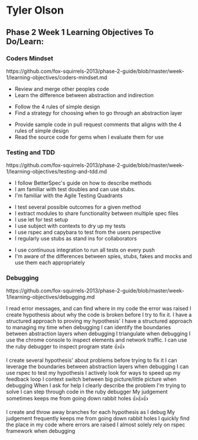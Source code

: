<h1>Tyler Olson</h1>


<h2>Phase 2 Week 1 Learning Objectives To Do/Learn:</h2>

<h3>Coders Mindset</h3>
<p>https://github.com/fox-squirrels-2013/phase-2-guide/blob/master/week-1/learning-objectives/coders-mindset.md</p>

<ul>
	<li>Review and merge other peoples code</li>
	<li>Learn the difference between abstraction and indirection</li>
</ul>

<ul>
	<li>Follow the 4 rules of simple design</li>
	<li>Find a strategy for choosing when to go through an abstraction layer</li> 
</ul>

<ul>
	<li>Provide sample code in pull request comments that aligns with the 4 rules of simple design</li>
	<li>Read the source code for gems when I evaluate them for use</li>
</ul>

<h3>Testing and TDD</h3>
<p>https://github.com/fox-squirrels-2013/phase-2-guide/blob/master/week-1/learning-objectives/testing-and-tdd.md</p>

<ul>
	<li>I follow BetterSpec's guide on how to describe methods</li>
	<li>I am familiar with test doubles and can use stubs.</li>
	<li>I'm familiar with the Agile Testing Quadrants</li>
</ul>

<ul>
	<li>I test several possible outcomes for a given method</li>
	<li>I extract modules to share functionality between multiple spec files</li>
	<li>I use let for test setup</li>
	<li>I use subject with contexts to dry up my tests</li>
	<li>I use rspec and capybara to test from the users perspective</li>
	<li>I regularly use stubs as stand ins for collaborators</li>
</ul>

<ul>
	<li>I use continuous integration to run all tests on every push</li>
	<li>I'm aware of the differences between spies, stubs, fakes and mocks and use them each appropriately</li>
</ul>

<h3>Debugging</h3>

<p>https://github.com/fox-squirrels-2013/phase-2-guide/blob/master/week-1/learning-objectives/debugging.md</p>

I read error messages, and can find where in my code the error was raised
I create hypothesis about why the code is broken before I try to fix it.
I have a structured approach to proving my hypothesis'
I have a structured approach to managing my time when debugging
I can identify the boundaries between abstraction layers when debugging
I triangulate when debugging
I use the chrome console to inspect elements and network traffic.
I can use the ruby debugger to inspect program state
:+1::+1:

I create several hypothesis' about problems before trying to fix it
I can leverage the boundaries between abstraction layers when debugging
I can use rspec to test my hypothesis
I actively look for ways to speed up my feedback loop
I context switch between big picture/little picture when debugging
When I ask for help I clearly describe the problem I'm trying to solve
I can step through code in the ruby debugger
My judgement sometimes keeps me from going down rabbit holes
:+1::+1::+1:

I create and throw away branches for each hypothesis as I debug
My judgement frequently keeps me from going down rabbit holes
I quickly find the place in my code where errors are raised
I almost solely rely on rspec framework when debugging
